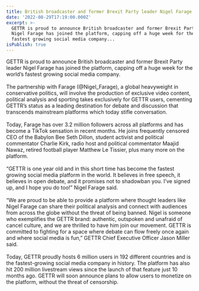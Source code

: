 ```yaml
---
title: British broadcaster and former Brexit Party leader Nigel Farage joins GETTR
date: '2022-08-29T17:19:00.000Z'
excerpt: >-
  GETTR is proud to announce British broadcaster and former Brexit Party leader
  Nigel Farage has joined the platform, capping off a huge week for the world’s
  fastest growing social media company...
isPublish: true
---
```


GETTR is proud to announce British broadcaster and former Brexit Party leader Nigel Farage has joined the platform, capping off a huge week for the world’s fastest growing social media company.  
   
The partnership with Farage (@Nigel_Farage), a global heavyweight in conservative politics, will involve the production of exclusive video content, political analysis and sporting takes exclusively for GETTR users, cementing GETTR’s status as a leading destination for debate and discussion that transcends mainstream platforms which today stifle conversation.  
   
Today, Farage has over 3.2 million followers across all platforms and has become a TikTok sensation in recent months. He joins frequently censored CEO of the Babylon Bee Seth Dillon, student activist and political commentator Charlie Kirk, radio host and political commentator Maajid Nawaz, retired football player Matthew Le Tissier, plus many more on the platform.  
   
“GETTR is one year old and in this short time has become the fastest growing social media platform in the world. It believes in free speech, it believes in open debate, and it promises not to shadowban you. I’ve signed up, and I hope you do too!” Nigel Farage said.  
   
“We are proud to be able to provide a platform where thought leaders like Nigel Farage can share their political analysis and connect with audiences from across the globe without the threat of being banned. Nigel is someone who exemplifies the GETTR brand: authentic, outspoken and unafraid of cancel culture, and we are thrilled to have him join our movement. GETTR is committed to fighting for a space where debate can flow freely once again and where social media is fun,” GETTR Chief Executive Officer Jason Miller said.  
   
Today, GETTR proudly hosts 6 million users in 192 different countries and is the fastest-growing social media company in history. The platform has also hit 200 million livestream views since the launch of that feature just 10 months ago. GETTR will soon announce plans to allow users to monetize on the platform, without the threat of censorship.
